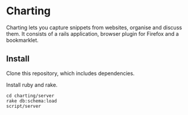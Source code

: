 # Charting

Charting lets you capture snippets from websites, organise and discuss them. It consists of a rails application, browser plugin for Firefox and a bookmarklet.

## Install

Clone this repository, which includes dependencies.

Install ruby and rake.

    cd charting/server
    rake db:schema:load
    script/server
